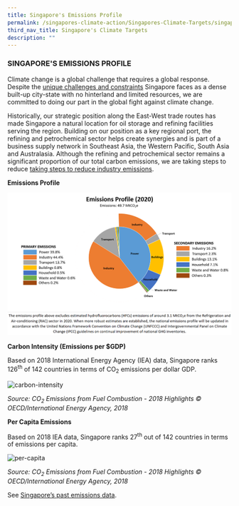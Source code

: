 ```yaml
---
title: Singapore's Emissions Profile
permalink: /singapores-climate-action/Singapores-Climate-Targets/singapore-emissions-profile/
third_nav_title: Singapore's Climate Targets
description: ""
---
```

### SINGAPORE'S EMISSIONS PROFILE

Climate change is a global challenge that requires a global response. Despite the [unique challenges and constraints](/singapores-climate-action/overview/national-circumstances) Singapore faces as a dense built-up city-state with no hinterland and limited resources, we are committed to doing our part in the global fight against climate change.

Historically, our strategic position along the East-West trade routes has made Singapore a natural location for oil storage and refining facilities serving the region. Building on our position as a key regional port, the refining and petrochemical sector helps create synergies and is part of a business supply network in Southeast Asia, the Western Pacific, South Asia and Australasia. Although the refining and petrochemical sector remains a significant proportion of our total carbon emissions, we are taking steps to reduce [taking steps to reduce industry emissions](/singapores-climate-action/mitigation-efforts/industry/).

**Emissions Profile**

![Alt text for image on Isomer site](/images/2020-emissions-profile.png)

**Carbon Intensity (Emissions per $GDP)**

Based on 2018 International Energy Agency (IEA) data, Singapore ranks 126<sup>th</sup> of 142 countries in terms of CO<sub>2</sub> emissions per dollar GDP.

![carbon-intensity](/images/carbon-intensity.png "carbon-intensity")

*Source: CO<sub>2</sub>  Emissions from Fuel Combustion - 2018 Highlights © OECD/International Energy Agency, 2018*

**Per Capita Emissions**

Based on 2018 IEA data, Singapore ranks 27<sup>th</sup> out of 142 countries in terms of emissions per capita.

![per-capita](/images/per-capita.png "per-capita")

*Source: CO<sub>2</sub>  Emissions from Fuel Combustion - 2018 Highlights © OECD/International Energy Agency, 2018*

See [Singapore’s past emissions data](https://file.go.gov.sg/2019emissionsprofile.png).